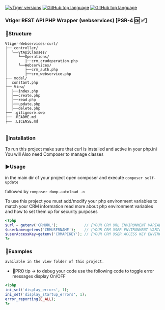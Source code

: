 <a href="https://wiki.vtiger.com/index.php/Webservices_tutorials" rel="nofollow"><img src="https://camo.githubusercontent.com/4fd72570634024a3402a0957991e1c51bc390484/68747470733a2f2f696d672e736869656c64732e696f2f62616467652f7654696765722d352e78253230253743253230362e78253230253743253230372e782d677265656e2e7376673f6d61784167653d33363030" alt="vTiger versions" data-canonical-src="https://img.shields.io/badge/vTiger-5.x%20%7C%206.x%20%7C%207.x-green.svg?maxAge=3600" style="max-width:100%;"></a>
<a href="https://github.com/Kayoti/Vtiger-API-PHP/search?l=php"><img src="https://camo.githubusercontent.com/3d8c1d5ee8f63ce8431af1865f4ad465d53e2872/68747470733a2f2f696d672e736869656c64732e696f2f6769746875622f6c616e6775616765732f746f702f73616c61726f732f76747773636c69622d7068702e7376673f6d61784167653d33363030" alt="GitHub top language" data-canonical-src="https://img.shields.io/github/languages/top/salaros/vtwsclib-php.svg?maxAge=3600" style="max-width:100%;"></a>
<a href="https://github.com/Kayoti/Vtiger-API-PHP/blob/master/LICENSE"><img src="https://img.shields.io/aur/license/yaourt.svg" alt="GitHub top language" data-canonical-src="https://img.shields.io/aur/license/yaourt.svg?maxAge=3600" style="max-width:100%;"></a>
### Vtiger REST API PHP Wrapper (webservices) [PSR-4 🆗 ✅]
### 📂Structure
```
Vtiger-Webservices-curl/
├── controller/
│  └──VtApiClasses/
│     └──Operations/
│        ├──crm_crudoperation.php
│     └──Webservices/
│        ├──crm_auth.php
│        ├──crm_webservice.php
├── model/
│  constant.php
├── View/
│  ├──index.php
│  ├──create.php
│  ├──read.php
│  ├──update.php
│  ├──delete.php
├── .gitignore.swp
├── .README.md
├── .LICENSE.md


```		
### 💾Installation
To run this project make sure that curl is installed and active in your php.ini
You will Also need Composer to manage classes

### ▶️Usage
in the main dir of your project open composer and execute ```composer self-update```

followed by ```composer dump-autoload -o ```

To use this project you must add/modify your php environment variables to match your CRM information read more about php environment variables and how to set them up for security purposes
```php
<?php
$url = getenv('CRMURL');            // [YOUR CRM URL ENVIRONMENT VARIABLE HERE] YOUR URL MUST END WITH /webservice.php eg(http://example.com/vtigercrm/webservice.php)
$userName=getenv('CRMUSERNAME');    // [YOUR CRM USER ENVIRONMENT VARIABLE HERE]
$userAccessKey=getenv('CRMAPIKEY'); // [YOUR CRM USER ACCESS KEY ENVIRONMENT VARIABLE HERE]
?>
```
### 📜Examples
```php
available in the view folder of this project.
```
* 💪PRO tip -> to debug your code use the following code to toggle error messages display On/OFF
```php
<?php
ini_set('display_errors', 1);
ini_set('display_startup_errors', 1);
error_reporting(E_ALL);
?>
```

